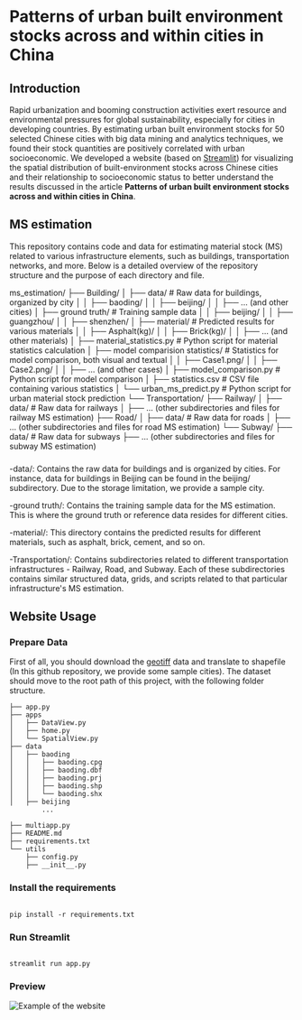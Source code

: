 # Patterns of urban built environment stocks across and within cities in China

## Introduction
Rapid urbanization and booming construction activities exert resource and environmental pressures for global sustainability, especially for cities in developing countries. By estimating urban built environment stocks for 50 selected Chinese cities with big data mining and analytics techniques, we found their stock quantities are positively correlated with urban socioeconomic. We developed a website (based on [Streamlit](https://streamlit.io/)) for visualizing the spatial distribution of built-environment stocks across Chinese cities and their relationship to socioeconomic status to better understand the results discussed in the article **Patterns of urban built environment stocks across and within cities in China**.

## MS estimation
This repository contains code and data for estimating material stock (MS) related to various infrastructure elements, such as buildings, transportation networks, and more. Below is a detailed overview of the repository structure and the purpose of each directory and file.

ms_estimation/
├── Building/
│   ├── data/                 # Raw data for buildings, organized by city
│   │   ├── baoding/
│   │   ├── beijing/
│   │   ├── ... (and other cities)
│   ├── ground truth/        # Training sample data
│   │   ├── beijing/
│   │   ├── guangzhou/
│   │   ├── shenzhen/
│   ├── material/            # Predicted results for various materials
│   │   ├── Asphalt(kg)/
│   │   ├── Brick(kg)/
│   │   ├── ... (and other materials)
│   ├── material_statistics.py   # Python script for material statistics calculation
│   ├── model comparision statistics/  # Statistics for model comparison, both visual and textual
│   │   ├── Case1.png/
│   │   ├── Case2.png/
│   │   ├── ... (and other cases)
│   ├── model_comparison.py       # Python script for model comparison
│   ├── statistics.csv            # CSV file containing various statistics
│   └── urban_ms_predict.py       # Python script for urban material stock prediction
└── Transportation/
    ├── Railway/
    │   ├── data/                 # Raw data for railways
    │   ├── ... (other subdirectories and files for railway MS estimation)
    ├── Road/
    │   ├── data/                 # Raw data for roads
    │   ├── ... (other subdirectories and files for road MS estimation)
    └── Subway/
        ├── data/                 # Raw data for subways
        ├── ... (other subdirectories and files for subway MS estimation)

###
-data/: Contains the raw data for buildings and is organized by cities. For instance, data for buildings in Beijing can be found in the beijing/ subdirectory. Due to the storage limitation, we provide a sample city.

-ground truth/: Contains the training sample data for the MS estimation. This is where the ground truth or reference data resides for different cities.

-material/: This directory contains the predicted results for different materials, such as asphalt, brick, cement, and so on.

-Transportation/: Contains subdirectories related to different transportation infrastructures - Railway, Road, and Subway. Each of these subdirectories contains similar structured data, grids, and scripts related to that particular infrastructure's MS estimation.

## Website Usage
### Prepare Data
First of all, you should download the [geotiff](https://figshare.com/articles/journal_contribution/High-resolution_built_environment_stocks_within_cities_in_China/19387439) data and translate to shapefile (In this github repository, we provide some sample cities). The dataset should move to the root path of this project, with the following folder structure.

```
├── app.py
├── apps
│   ├── DataView.py
│   ├── home.py
│   └── SpatialView.py
├── data
│   ├── baoding
│   │   ├── baoding.cpg
│   │   ├── baoding.dbf
│   │   ├── baoding.prj
│   │   ├── baoding.shp
│   │   └── baoding.shx
│   ├── beijing
        ...

├── multiapp.py
├── README.md
├── requirements.txt
└── utils
    ├── config.py
    ├── __init__.py

```

### Install the requirements
```shell

pip install -r requirements.txt

```

### Run Streamlit
```shell

streamlit run app.py

```

### Preview

![Example of the website](https://i.loli.net/2021/06/28/FDfqdwACiKcXBQZ.png)

